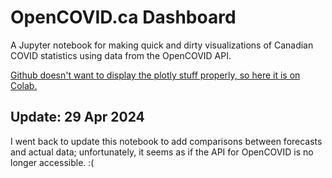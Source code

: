 # OpenCOVID.ca Dashboard
A Jupyter notebook for making quick and dirty visualizations of Canadian COVID statistics using data from the OpenCOVID API. 

[Github doesn't want to display the plotly stuff properly, so here it is on Colab.](https://colab.research.google.com/drive/1dZXswXSMJOFXXNXbHEXR1N-4W06FJ3YG?usp=sharing)

## Update: 29 Apr 2024
I went back to update this notebook to add comparisons between forecasts and actual data; unfortunately, it seems as if the API for OpenCOVID is no longer accessible. :(
